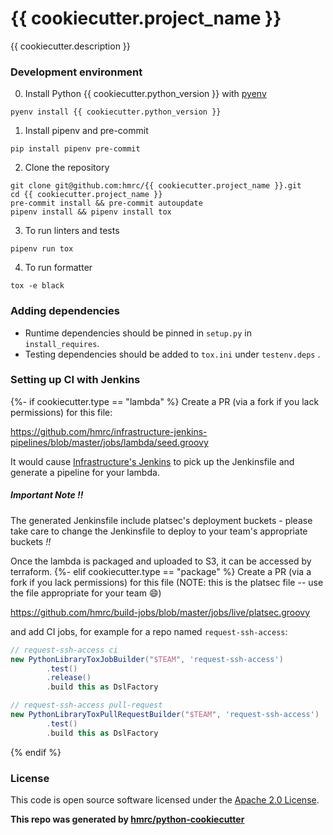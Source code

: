 # {{ cookiecutter.project_name }}

{{ cookiecutter.description }}

### Development environment
0. Install Python {{ cookiecutter.python_version }} with [pyenv](https://github.com/pyenv/pyenv)
```
pyenv install {{ cookiecutter.python_version }}
```

1. Install pipenv and pre-commit
```
pip install pipenv pre-commit
```

2. Clone the repository
```
git clone git@github.com:hmrc/{{ cookiecutter.project_name }}.git
cd {{ cookiecutter.project_name }}
pre-commit install && pre-commit autoupdate
pipenv install && pipenv install tox
```

3. To run linters and tests
```
pipenv run tox
```

4. To run formatter
```
tox -e black
```

### Adding dependencies

- Runtime dependencies should be pinned in `setup.py` in `install_requires`.
- Testing dependencies should be added to `tox.ini` under `testenv.deps` .

### Setting up CI with Jenkins
{%- if cookiecutter.type == "lambda" %}
Create a PR (via a fork if you lack permissions) for this file: 

https://github.com/hmrc/infrastructure-jenkins-pipelines/blob/master/jobs/lambda/seed.groovy

It would cause [Infrastructure's Jenkins](https://jenkins.tools.management.tax.service.gov.uk/)
to pick up the Jenkinsfile and generate a pipeline for your lambda. 

##### Important Note _!!_
The generated Jenkinsfile include platsec's deployment buckets - please take care to 
change the Jenkinsfile to deploy to your team's appropriate buckets _!!_

Once the lambda is packaged and uploaded to S3, it can be accessed by terraform.
{%- elif cookiecutter.type == "package" %}
Create a PR (via a fork if you lack permissions) for this file (NOTE: this is the platsec 
file -- use the file appropriate for your team :smile:)

https://github.com/hmrc/build-jobs/blob/master/jobs/live/platsec.groovy

and add CI jobs, for example for a repo named `request-ssh-access`:
```groovy
// request-ssh-access ci
new PythonLibraryToxJobBuilder("$TEAM", 'request-ssh-access')
        .test()
        .release()
        .build this as DslFactory

// request-ssh-access pull-request
new PythonLibraryToxPullRequestBuilder("$TEAM", 'request-ssh-access')
        .test()
        .build this as DslFactory
```
{% endif %}

### License
This code is open source software licensed under the [Apache 2.0 License]("http://www.apache.org/licenses/LICENSE-2.0.html").

__This repo was generated by [hmrc/python-cookiecutter](https://github.com/hmrc/python-cookiecutter)__
